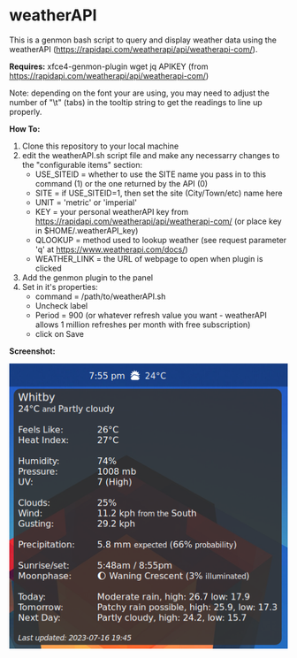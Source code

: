 # weatherAPI

This is a genmon bash script to query and display weather data using the weatherAPI (https://rapidapi.com/weatherapi/api/weatherapi-com/).

**Requires:** xfce4-genmon-plugin wget jq APIKEY (from https://rapidapi.com/weatherapi/api/weatherapi-com/)

Note: depending on the font your are using, you may need to adjust the number of "\t" (tabs) in the tooltip string to get the readings to line up properly.

**How To:**

  1. Clone this repository to your local machine
  2. edit the weatherAPI.sh script file and make any necessarry changes to the "configurable items" section:
       - USE_SITEID = whether to use the SITE name you pass in to this command (1) or the one returned by the API (0)
       - SITE = if USE_SITEID=1, then set the site (City/Town/etc) name here
       - UNIT = 'metric' or 'imperial'
       - KEY = your personal weatherAPI key from https://rapidapi.com/weatherapi/api/weatherapi-com/ (or place key in $HOME/.weatherAPI_key)
       - QLOOKUP = method used to lookup weather (see request parameter 'q' at https://www.weatherapi.com/docs/)
       - WEATHER_LINK = the URL of webpage to open when plugin is clicked
  3. Add the genmon plugin to the panel
  4. Set in it's properties:
     - command = /path/to/weatherAPI.sh
     - Uncheck label
     - Period = 900 (or whatever refresh value you want - weatherAPI allows 1 million refreshes per month with free subscription)
     - click on Save

**Screenshot:**

![screenshot of plugin](screenshot.png)
